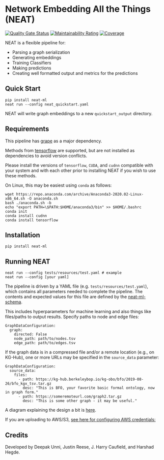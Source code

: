 # Network Embedding All the Things (NEAT)

[![Quality Gate Status](https://sonarcloud.io/api/project_badges/measure?project=Knowledge-Graph-Hub_NEAT&metric=alert_status)](https://sonarcloud.io/dashboard?id=Knowledge-Graph-Hub_NEAT) [![Maintainability Rating](https://sonarcloud.io/api/project_badges/measure?project=Knowledge-Graph-Hub_NEAT&metric=sqale_rating)](https://sonarcloud.io/dashboard?id=Knowledge-Graph-Hub_NEAT) [![Coverage](https://sonarcloud.io/api/project_badges/measure?project=Knowledge-Graph-Hub_NEAT&metric=coverage)](https://sonarcloud.io/dashboard?id=Knowledge-Graph-Hub_NEAT)

NEAT is a flexible pipeline for:

- Parsing a graph serialization
- Generating embeddings
- Training Classifiers
- Making predictions
- Creating well formatted output and metrics for the predictions

## Quick Start

```
pip install neat-ml
neat run --config neat_quickstart.yaml
```

NEAT will write graph embeddings to a new `quickstart_output` directory.

## Requirements

This pipeline has [grape](https://github.com/AnacletoLAB/grape) as a major dependency.

Methods from [tensorflow](https://github.com/tensorflow/tensorflow) are supported, but are not installed as dependencies to avoid version conflicts.

Please install the versions of `tensorflow`, `CUDA`, and `cudnn` compatible with your system and with each other prior to installing NEAT if you wish to use these methods.

On Linux, this may be easiest using `conda` as follows:

```
wget https://repo.anaconda.com/archive/Anaconda3-2020.02-Linux-x86_64.sh -O anaconda.sh
bash ./anaconda.sh -b
echo "export PATH=\$PATH:$HOME/anaconda3/bin" >> $HOME/.bashrc
conda init
conda install cudnn
conda install tensorflow
```

## Installation

```
pip install neat-ml
```

## Running NEAT

```
neat run --config tests/resources/test.yaml # example
neat run --config [your yaml]
```

The pipeline is driven by a YAML file (e.g. `tests/resources/test.yaml`), which contains all parameters needed to complete the pipeline.
The contents and expected values for this file are defined by the [neat-ml-schema](https://github.com/Knowledge-Graph-Hub/neat-ml-schema).

This includes hyperparameters for machine learning and also things like files/paths to output results.
Specify paths to node and edge files:

```
GraphDataConfiguration:
  graph:
    directed: False
    node_path: path/to/nodes.tsv
    edge_path: path/to/edges.tsv
```

If the graph data is in a compressed file and/or a remote location (e.g., on KG-Hub), one or more URLs may be specified in the `source_data` parameter:

```
GraphDataConfiguration:
  source_data:
    files:
      - path: https://kg-hub.berkeleybop.io/kg-obo/bfo/2019-08-26/bfo_kgx_tsv.tar.gz
        desc: "This is BFO, your favorite basic formal ontology, now in graph form."
      - path: https://someremoteurl.com/graph2.tar.gz
        desc: "This is some other graph - it may be useful."

```

A diagram explaining the design a bit is [here](https://app.diagrams.net/#G1XLKYf9ZiBfWmjfAIeI9yYv_CycE8GmIQ).

If you are uploading to AWS/S3, [see here for configuring AWS credentials:](https://boto3.amazonaws.com/v1/documentation/api/latest/guide/credentials.html)

## Credits

Developed by Deepak Unni, Justin Reese, J. Harry Caufield, and Harshad Hegde.
